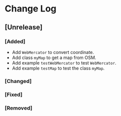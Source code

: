 # Change Log

## [Unrelease]
### [Added]
- Add `WebMercator` to convert coordinate.
- Add class `myMap` to get a map from OSM.
- Add example `testWebMercator` to test `WebMercator`.
- Add example `testMap` to test the class `myMap`.

### [Changed]

### [Fixed]

### [Removed]

